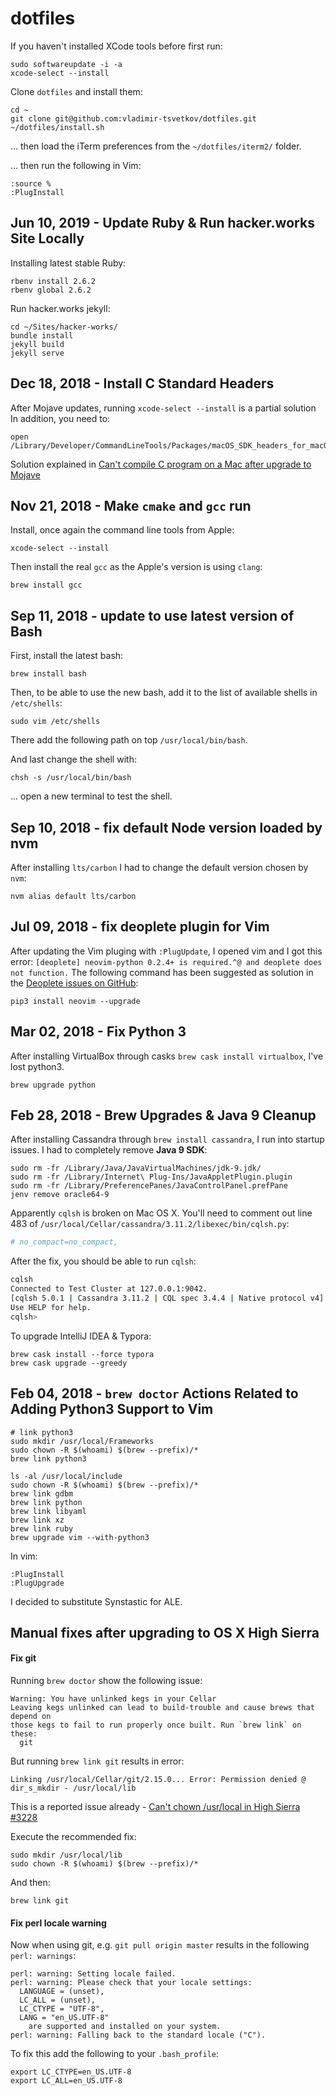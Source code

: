 # dotfiles

If you haven't installed XCode tools before first run:

    sudo softwareupdate -i -a
    xcode-select --install

Clone `dotfiles` and install them:

    cd ~
    git clone git@github.com:vladimir-tsvetkov/dotfiles.git
    ~/dotfiles/install.sh

… then load the iTerm preferences from the `~/dotfiles/iterm2/` folder.

… then run the following in Vim:

    :source %
    :PlugInstall

## Jun 10, 2019 - Update Ruby & Run hacker.works Site Locally

Installing latest stable Ruby:

    rbenv install 2.6.2
    rbenv global 2.6.2

Run hacker.works jekyll:

    cd ~/Sites/hacker-works/
    bundle install
    jekyll build
    jekyll serve

## Dec 18, 2018 - Install C Standard Headers

After Mojave updates, running `xcode-select --install` is a partial solution
In addition, you need to:

    open /Library/Developer/CommandLineTools/Packages/macOS_SDK_headers_for_macOS_10.14.pkg

Solution explained in [Can't compile C program on a Mac after upgrade to Mojave](https://stackoverflow.com/questions/52509602/cant-compile-c-program-on-a-mac-after-upgrade-to-mojave)

## Nov 21, 2018 - Make `cmake` and `gcc` run


Install, once again the command line tools from Apple:

    xcode-select --install

Then install the real `gcc` as the Apple's version is using `clang`:

    brew install gcc

## Sep 11, 2018 - update to use latest version of Bash

First, install the latest bash:

    brew install bash

Then, to be able to use the new bash, add it to the list of available shells in `/etc/shells`:

    sudo vim /etc/shells

There add the following path on top `/usr/local/bin/bash`.

And last change the shell with:

    chsh -s /usr/local/bin/bash

... open a new terminal to test the shell.

## Sep 10, 2018 - fix default Node version loaded by nvm

After installing `lts/carbon` I had to change the default version chosen by `nvm`:

    nvm alias default lts/carbon

## Jul 09, 2018 - fix deoplete plugin for Vim

After updating the Vim pluging with `:PlugUpdate`, I opened vim and I got this error: `[deoplete] neovim-python 0.2.4+ is required.^@ and deoplete does not function.`
The following command has been suggested as solution in the [Deoplete issues on GitHub](https://github.com/Shougo/deoplete.nvim/issues/694):

    pip3 install neovim --upgrade

## Mar 02, 2018 - Fix Python 3

After installing VirtualBox through casks `brew cask install virtualbox`, I've lost python3.

    brew upgrade python

## Feb 28, 2018 - Brew Upgrades & Java 9 Cleanup

After installing Cassandra through `brew install cassandra`, I run into startup issues.
I had to completely remove **Java 9 SDK**:

    sudo rm -fr /Library/Java/JavaVirtualMachines/jdk-9.jdk/
    sudo rm -fr /Library/Internet\ Plug-Ins/JavaAppletPlugin.plugin
    sudo rm -fr /Library/PreferencePanes/JavaControlPanel.prefPane
    jenv remove oracle64-9


Apparently `cqlsh` is broken on Mac OS X. You'll need to comment out line 483 of `/usr/local/Cellar/cassandra/3.11.2/libexec/bin/cqlsh.py`:
```python
# no_compact=no_compact,
```

After the fix, you should be able to run `cqlsh`:
```bash
cqlsh
Connected to Test Cluster at 127.0.0.1:9042.
[cqlsh 5.0.1 | Cassandra 3.11.2 | CQL spec 3.4.4 | Native protocol v4]
Use HELP for help.
cqlsh>
```

To upgrade IntelliJ IDEA & Typora:

    brew cask install --force typora
    brew cask upgrade --greedy

## Feb 04, 2018 - `brew doctor` Actions Related to Adding Python3 Support to Vim 

    # link python3
    sudo mkdir /usr/local/Frameworks
    sudo chown -R $(whoami) $(brew --prefix)/*
    brew link python3
    
    ls -al /usr/local/include
    sudo chown -R $(whoami) $(brew --prefix)/*
    brew link gdbm
    brew link python
    brew link libyaml
    brew link xz
    brew link ruby
    brew upgrade vim --with-python3

In vim:

    :PlugInstall
    :PlugUpgrade

I decided to substitute Synstastic for ALE.

## Manual fixes after upgrading to OS X High Sierra

#### Fix git

Running `brew doctor` show the following issue:

```
Warning: You have unlinked kegs in your Cellar
Leaving kegs unlinked can lead to build-trouble and cause brews that depend on
those kegs to fail to run properly once built. Run `brew link` on these:
  git
```

But running `brew link git` results in error:

```
Linking /usr/local/Cellar/git/2.15.0... Error: Permission denied @ dir_s_mkdir - /usr/local/lib
```

This is a reported issue already - [Can't chown /usr/local in High Sierra #3228][brew-issue-3228]

Execute the recommended fix:

    sudo mkdir /usr/local/lib
    sudo chown -R $(whoami) $(brew --prefix)/*

And then:

    brew link git

#### Fix perl locale warning

Now when using git, e.g. `git pull origin master` results in the following `perl: warnings`:

```
perl: warning: Setting locale failed.
perl: warning: Please check that your locale settings:
  LANGUAGE = (unset),
  LC_ALL = (unset),
  LC_CTYPE = "UTF-8",
  LANG = "en_US.UTF-8"
    are supported and installed on your system.
perl: warning: Falling back to the standard locale ("C").
```

To fix this add the following to your `.bash_profile`:

    export LC_CTYPE=en_US.UTF-8
    export LC_ALL=en_US.UTF-8

[brew-issue-3228]: https://github.com/Homebrew/brew/issues/3228
